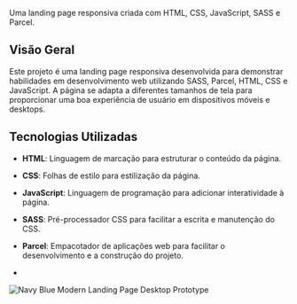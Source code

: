 

Uma landing page responsiva criada com HTML, CSS, JavaScript, SASS e Parcel.

## Visão Geral

Este projeto é uma landing page responsiva desenvolvida para demonstrar habilidades em desenvolvimento web utilizando SASS, Parcel, HTML, CSS e JavaScript. A página se adapta a diferentes tamanhos de tela para proporcionar uma boa experiência de usuário em dispositivos móveis e desktops.

## Tecnologias Utilizadas

- **HTML**: Linguagem de marcação para estruturar o conteúdo da página.
- **CSS**: Folhas de estilo para estilização da página.
- **JavaScript**: Linguagem de programação para adicionar interatividade à página.
- **SASS**: Pré-processador CSS para facilitar a escrita e manutenção do CSS.
- **Parcel**: Empacotador de aplicações web para facilitar o desenvolvimento e a construção do projeto.

- 
![Navy Blue Modern Landing Page Desktop Prototype](https://github.com/user-attachments/assets/49d6b4ba-df93-4495-9332-6495afcc3fec)
